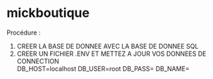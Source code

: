 # mickboutique
Procédure : 
1. CREER LA BASE DE DONNEE AVEC LA BASE DE DONNEE SQL
2. CREER UN FICHIER .ENV ET METTEZ A JOUR VOS DONNEES DE CONNECTION<br>
    DB_HOST=localhost
    DB_USER=root
    DB_PASS=
    DB_NAME=
